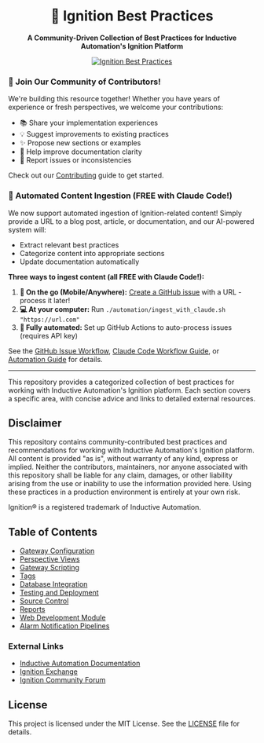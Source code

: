 <div align="center">
 <h1>🔧 Ignition Best Practices</h1>
  <p><strong>A Community-Driven Collection of Best Practices for Inductive Automation's Ignition Platform</strong></p>
  <a href="https://github.com/jdingus/Ignition-Best-Practices"><img src="https://img.shields.io/badge/Ignition-Best_Practices-2ea44f?style=for-the-badge&logo=github" alt="Ignition Best Practices"></a>
</div>

### 🤝 Join Our Community of Contributors!
We're building this resource together! Whether you have years of experience or fresh perspectives, we welcome your contributions:
- 📚 Share your implementation experiences
- 💡 Suggest improvements to existing practices
- ✨ Propose new sections or examples
- 📝 Help improve documentation clarity
- 🐛 Report issues or inconsistencies

Check out our [Contributing](contributing.md) guide to get started.

### 🤖 Automated Content Ingestion (FREE with Claude Code!)
We now support automated ingestion of Ignition-related content! Simply provide a URL to a blog post, article, or documentation, and our AI-powered system will:
- Extract relevant best practices
- Categorize content into appropriate sections
- Update documentation automatically

**Three ways to ingest content (all FREE with Claude Code!):**

1. **📱 On the go (Mobile/Anywhere):** [Create a GitHub issue](../../issues/new?labels=content-ingestion&template=ingest-content.md) with a URL - process it later!
2. **💻 At your computer:** Run `./automation/ingest_with_claude.sh "https://url.com"`
3. **🤖 Fully automated:** Set up GitHub Actions to auto-process issues (requires API key)

See the [GitHub Issue Workflow](automation/GITHUB_ISSUE_WORKFLOW.md), [Claude Code Workflow Guide](automation/CLAUDE_CODE_WORKFLOW.md), or [Automation Guide](automation/README.md) for details.

---

This repository provides a categorized collection of best practices for working with Inductive Automation's Ignition platform. Each section covers a specific area, with concise advice and links to detailed external resources.

## Disclaimer
This repository contains community-contributed best practices and recommendations for working with Inductive Automation's Ignition platform. All content is provided "as is", without warranty of any kind, express or implied. Neither the contributors, maintainers, nor anyone associated with this repository shall be liable for any claim, damages, or other liability arising from the use or inability to use the information provided here. Using these practices in a production environment is entirely at your own risk.

Ignition® is a registered trademark of Inductive Automation.

## Table of Contents
- [Gateway Configuration](sections/gateway-configuration.md)
- [Perspective Views](sections/perspective-views.md)
- [Gateway Scripting](sections/gateway-scripting.md)
- [Tags](sections/tags.md)
- [Database Integration](sections/database-integration.md)
- [Testing and Deployment](sections/testing-deployment.md)
- [Source Control](sections/source-control.md)
- [Reports](sections/reports.md)
- [Web Development Module](sections/webdev.md)
- [Alarm Notification Pipelines](sections/alarms.md)

### External Links
- [Inductive Automation Documentation](https://docs.inductiveautomation.com/)
- [Ignition Exchange](https://inductiveautomation.com/exchange)
- [Ignition Community Forum](https://forum.inductiveautomation.com/)

## License
This project is licensed under the MIT License. See the [LICENSE](license) file for details.
